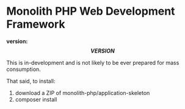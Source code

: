 # Monolith PHP Web Development Framework

**version: $$VERSION$$**

This is in-development and is not likely to be ever prepared for mass consumption.

That said, to install:

1. download a ZIP of monolith-php/application-skeleton
2. composer install
